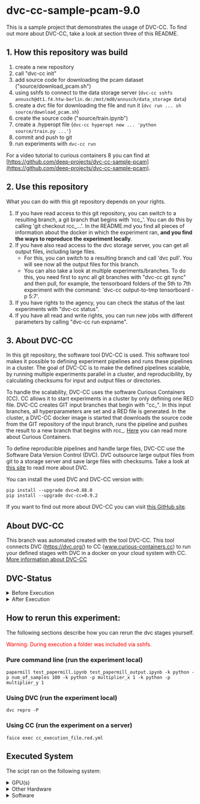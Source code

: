 # dvc-cc-sample-pcam-9.0
This is a sample project that demonstrates the usage of DVC-CC. To find out more about DVC-CC, take a look at section three of this README.

## 1. How this repository was build

1. create a new repository
2. call "dvc-cc init"
3. add source code for downloading the pcam dataset ("source/download_pcam.sh")
4. using sshfs to connect to the data storage server (`dvc-cc sshfs annusch@dt1.f4.htw-berlin.de:/mnt/md0/annusch/data_storage data`)
5. create a dvc file for downloading the file and run it (`dvc run ... sh source/download_pcam.sh`)
6. create the source code ("source/train.ipynb")
7. create a .hyperopt file (`dvc-cc hyperopt new ... 'python source/train.py ...'`)
8. commit and push to git
9. run experiments with `dvc-cc run`

For a video tutorial to curious containers 8 you can find at [https://github.com/deep-projects/dvc-cc-sample-pcam](https://github.com/deep-projects/dvc-cc-sample-pcam).

## 2. Use this repository

What you can do with this git repository depends on your rights.

1. If you have read access to this git repository, you can switch to a resulting branch, a git branch that begins with 'rcc_'. You can do this by calling 'git checkout rcc_...'. In the README.md you find all pieces of information about the docker in which the experiment ran, **and you find the ways to reproduce the experiment locally**.
2. If you have also read access to the dvc storage server, you can get all output files, including large files.
    - For this, you can switch to a resulting branch and call 'dvc pull'. You will see now all the output files for this branch.
    - You can also take a look at multiple experiments/branches. To do this, you need first to sync all git branches with "dvc-cc git sync" and then pull, for example, the tensorboard folders of the 5th to 7th experiment with the command: 'dvc-cc output-to-tmp tensorboard -p 5:7'.
3. If you have rights to the agency, you can check the status of the last experiments with "dvc-cc status".
4. If you have all read and write rights, you can run new jobs with different parameters by calling "dvc-cc run expname".

## 3. About DVC-CC

In this git repository, the software tool DVC-CC is used. This software tool makes it possible to defining experiment pipelines and runs these pipelines in a cluster. The goal of DVC-CC is to make the defined pipelines scalable, by running multiple experiments parallel in a cluster, and reproducibility, by calculating checksums for input and output files or directories.

To handle the scalability, DVC-CC uses the software Curious Containers (CC). CC allows it to start experiments in a cluster by only defining one RED file. DVC-CC creates GIT input branches that begin with "cc_". In this input branches, all hyperparameters are set and a RED file is generated. In the cluster, a DVC-CC docker image is started that downloads the source code from the GIT repository of the input branch, runs the pipeline and pushes the result to a new branch that begins with rcc_. [Here](https://www.curious-containers.cc) you can read more about Curious Containers.

To define reproducible pipelines and handle large files, DVC-CC use the Software Data Version Control (DVC). DVC outsource large output files from git to a storage server and save large files with checksums. Take a look at [this site](https://dvc.org/) to read more about DVC.

You can install the used DVC and DVC-CC version with:

```
pip install --upgrade dvc=0.88.0
pip install --upgrade dvc-cc=0.9.2
```

If you want to find out more about DVC-CC you can visit [this GitHub site](https://github.com/deep-projects/dvc-cc/tree/master/dvc-cc).

## About DVC-CC
This branch was automated created with the tool DVC-CC. This tool connects DVC (https://dvc.org/) to CC (www.curious-containers.cc) to run your defined stages with DVC in a docker on your cloud system with CC. [More information about DVC-CC](https://github.com/deep-projects/dvc-cc)

## DVC-Status


<details><summary>Before Execution</summary>
<p>

```
Data and pipelines are up to date.

```

</p>
</details>




<details><summary>After Execution</summary>
<p>

```
	new:                test_papermill_output.ipynb

```

</p>
</details>



## How to rerun this experiment:
The following sections describe how you can rerun the dvc stages yourself.


<span style="color:red">Warning: During execution a folder was included via sshfs.</span>


### Pure command line (run the experiment local)
```
papermill test_papermill.ipynb test_papermill_output.ipynb -k python -p num_of_samples 100 -k python -p multiplier_x 1 -k python -p multiplier_y 1

```
### Using DVC (run the experiment local)
```
dvc repro -P
```
### Using CC (run the experiment on a server)
```
faice exec cc_execution_file.red.yml
```
## Executed System
The scipt ran on the following system:


<details><summary>GPU(s)</summary>
<p>

```
                          name    memory.total [MiB]
====================================================
           GeForce GTX 1080 Ti             11175 MiB

```

</p>
</details>




<details><summary>Other Hardware</summary>
<p>

```
H/W path            Device  Class       Description
===================================================
/0/0                        memory      62GiB System memory
/0/1                        processor   AMD Ryzen 7 1800X Eight-Core Processor

```

</p>
</details>




<details><summary>Software</summary>
<p>

```
Package                Version        
---------------------- ---------------
absl-py                0.9.0          
ansiwrap               0.8.4          
appdirs                1.4.3          
asn1crypto             0.24.0         
astunparse             1.6.3          
atpublic               1.0            
attrs                  19.3.0         
backcall               0.1.0          
bcrypt                 3.1.7          
black                  19.10b0        
bleach                 3.1.1          
cachetools             4.0.0          
certifi                2019.11.28     
cffi                   1.14.0         
chardet                3.0.4          
click                  7.1.1          
cloudpickle            1.3.0          
colorama               0.4.3          
configobj              5.0.6          
cryptography           2.8            
cycler                 0.10.0         
decorator              4.4.2          
defusedxml             0.6.0          
distro                 1.4.0          
dvc                    0.88.0         
dvc-cc-agent           0.9.14         
dvc-cc-connector       0.8.1          
entrypoints            0.3            
flatten-json           0.1.7          
flufl.lock             3.2            
funcy                  1.14           
future                 0.18.2         
gast                   0.3.3          
gitdb                  4.0.2          
GitPython              3.1.0          
google-auth            1.11.2         
google-auth-oauthlib   0.4.1          
google-pasta           0.1.8          
grandalf               0.6            
grpcio                 1.27.2         
h5py                   2.10.0         
humanize               2.0.0          
idna                   2.6            
importlib-metadata     1.5.0          
inflect                3.0.2          
ipykernel              5.1.4          
ipython                7.13.0         
ipython-genutils       0.2.0          
ipywidgets             7.5.1          
jedi                   0.16.0         
Jinja2                 2.11.1         
joblib                 0.14.1         
jsonpath-ng            1.5.1          
jsonschema             3.2.0          
jupyter                1.0.0          
jupyter-client         6.0.0          
jupyter-console        6.1.0          
jupyter-core           4.6.3          
Keras-Preprocessing    1.1.0          
keyring                10.6.0         
keyrings.alt           3.0            
kiwisolver             1.1.0          
Markdown               3.2.1          
MarkupSafe             1.1.1          
matplotlib             3.2.0          
mistune                0.8.4          
nanotime               0.5.2          
nbclient               0.1.0          
nbconvert              5.6.1          
nbformat               5.0.4          
networkx               2.3            
notebook               6.0.3          
numpy                  1.18.1         
oauthlib               3.1.0          
opt-einsum             3.2.0          
packaging              20.3           
pandas                 1.0.2          
pandocfilters          1.4.2          
papermill              2.0.0          
paramiko               2.7.1          
parso                  0.6.2          
pathspec               0.7.0          
pexpect                4.8.0          
pickleshare            0.7.5          
Pillow                 7.0.0          
pip                    20.0.2         
ply                    3.11           
prometheus-client      0.7.1          
prompt-toolkit         3.0.4          
protobuf               3.11.3         
ptyprocess             0.6.0          
pyasn1                 0.4.8          
pyasn1-modules         0.2.8          
pycparser              2.20           
pycrypto               2.6.1          
pydot                  1.4.1          
Pygments               2.6.1          
pygobject              3.26.1         
pygtrie                2.3.2          
pyjson                 1.3.0          
PyNaCl                 1.3.0          
pyparsing              2.4.6          
pyrsistent             0.15.7         
python-apt             1.6.5+ubuntu0.2
python-dateutil        2.8.0          
pytz                   2019.3         
pyxdg                  0.25           
PyYAML                 5.1.2          
pyzmq                  19.0.0         
qtconsole              4.7.1          
QtPy                   1.9.0          
red-connector-ssh      1.2            
regex                  2020.2.20      
requests               2.23.0         
requests-oauthlib      1.3.0          
rsa                    4.0            
ruamel.yaml            0.16.10        
ruamel.yaml.clib       0.2.0          
scikit-learn           0.22.2.post1   
scipy                  1.4.1          
scp                    0.13.2         
seaborn                0.10.0         
SecretStorage          2.3.1          
Send2Trash             1.5.0          
setuptools             46.0.0         
shortuuid              1.0.1          
six                    1.14.0         
sklearn                0.0            
smmap                  3.0.1          
tenacity               6.1.0          
tensorboard            2.1.1          
tensorflow-estimator   2.1.0          
tensorflow-gpu         2.2.0rc0       
tensorflow-probability 0.9.0          
termcolor              1.1.0          
terminado              0.8.3          
testpath               0.4.4          
texttable              1.6.2          
textwrap3              0.9.2          
toml                   0.10.0         
torch                  1.4.0          
torchvision            0.5.0          
tornado                6.0.4          
tqdm                   4.43.0         
traitlets              4.3.3          
treelib                1.6.1          
typed-ast              1.4.1          
urllib3                1.25.8         
voluptuous             0.11.7         
wcwidth                0.1.8          
webencodings           0.5.1          
Werkzeug               1.0.0          
wheel                  0.30.0         
widgetsnbextension     3.5.1          
wrapt                  1.12.1         
zc.lockfile            2.0            
zipp                   3.1.0          

```

</p>
</details>



